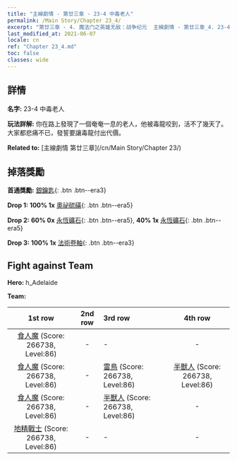 ```yaml
---
title: "主線劇情 - 第廿三章 - 23-4 中毒老人"
permalink: /Main Story/Chapter 23_4/
excerpt: "第廿三章 - 4. 魔法门之英雄无敌：战争纪元  主線劇情 - 第廿三章_4. 23-4 中毒老人"
last_modified_at: 2021-06-07
locale: cn
ref: "Chapter 23_4.md"
toc: false
classes: wide
---
```


## 詳情

 **名字:** 23-4 中毒老人

 **玩法詳解:** 你在路上發現了一個奄奄一息的老人，他被毒龍咬到，活不了幾天了。大家都悲痛不已，發誓要讓毒龍付出代價。

 **Related to:** [主線劇情 第廿三章](/cn/Main Story/Chapter 23/)

## 掉落獎勵

 **首通獎勵:** [銀鑰匙](/cn/Items/con_693/){: .btn .btn--era3}

 **Drop 1:** **100% 1x** [奧祕硫磺](/cn/Items/mat_78/){: .btn .btn--era5}

 **Drop 2:** **60% 0x** [永恆礦石](/cn/Items/mat_68/){: .btn .btn--era5}, **40% 1x** [永恆礦石](/cn/Items/mat_68/){: .btn .btn--era5}

 **Drop 3:** **100% 1x** [法術卷軸](/cn/Items/con_694/){: .btn .btn--era3}


## Fight against Team
 **Hero:** h_Adelaide

 **Team:**


  | 1st row | 2nd row | 3rd row | 4th row |
  |:----:|:----:|:----|:----:|
  | [食人魔](/cn/units/Ogre/) (Score: 266738, Level:86)  | - | - | - |
  | [食人魔](/cn/units/Ogre/) (Score: 266738, Level:86)  | - | [雷鳥](/cn/units/Roc/) (Score: 266738, Level:86)  | [半獸人](/cn/units/Orc/) (Score: 266738, Level:86)  |
  | [食人魔](/cn/units/Ogre/) (Score: 266738, Level:86)  | - | [半獸人](/cn/units/Orc/) (Score: 266738, Level:86)  | - |
  | [地精戰士](/cn/units/Goblin/) (Score: 266738, Level:86)  | - | - | - |


